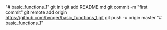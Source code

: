"# basic_functions_1"   git init  git add README.md  git commit -m "first commit"  git remote add origin https://github.com/bvnger/basic_functions_1.git  git push -u origin master
"# basic_functions_1" 
